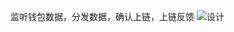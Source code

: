 监听钱包数据，分发数据，确认上链，上链反馈
![设计](https://github.com/swtcpro/pieces-of-silver/blob/master/jingtum-twbproject/jingtum-monitordata/sql/%E7%9B%91%E5%90%AC%E7%B3%BB%E7%BB%9F.png)